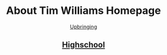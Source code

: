 <div align="center">
  <h1>About Tim Williams Homepage</h1>
</div?

## [Upbringing](upbringing.md)

## [Highschool](highschool.md)
